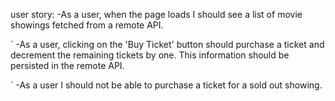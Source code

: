 user story:
-As a user, when the page loads I should see a list of movie showings fetched from a remote API.

`
-As a user, clicking on the 'Buy Ticket' button should purchase a ticket and decrement the remaining tickets by one. This information should be persisted in the remote API.

`
-As a user I should not be able to purchase a ticket for a sold out showing.
